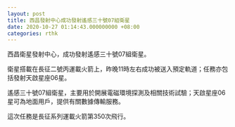 ```yaml
---
layout: post
title: 西昌發射中心成功發射遙感三十號07組衛星
date: 2020-10-27 01:14:43.000000000 +08:00
categories: rthk
---
```


西昌衛星發射中心，成功發射遙感三十號07組衛星。

衛星搭載在長征二號丙運載火箭上，昨晚11時左右成功被送入預定軌道；任務亦包括發射天啟星座06星。

遙感三十號07組衛星，主要用於開展電磁環境探測及相關技術試驗；天啟星座06星可為地面用戶，提供有關數據傳輸服務。

這次任務是長征系列運載火箭第350次飛行。
